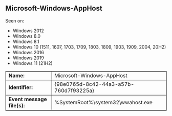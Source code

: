 ## Microsoft-Windows-AppHost

Seen on:
* Windows 2012
* Windows 8.0
* Windows 8.1
* Windows 10 (1511, 1607, 1703, 1709, 1803, 1809, 1903, 1909, 2004, 20H2)
* Windows 2016
* Windows 2019
* Windows 11 (21H2)

<table border="1" class="docutils">
  <tbody>
    <tr>
      <td><b>Name:</b></td>
      <td>Microsoft-Windows-AppHost</td>
    </tr>
    <tr>
      <td><b>Identifier:</b></td>
      <td>{98e0765d-8c42-44a3-a57b-760d7f93225a}</td>
    </tr>
    <tr>
      <td><b>Event message file(s):</b></td>
      <td>%SystemRoot%\system32\wwahost.exe</td>
    </tr>
  </tbody>
</table>

&nbsp;

